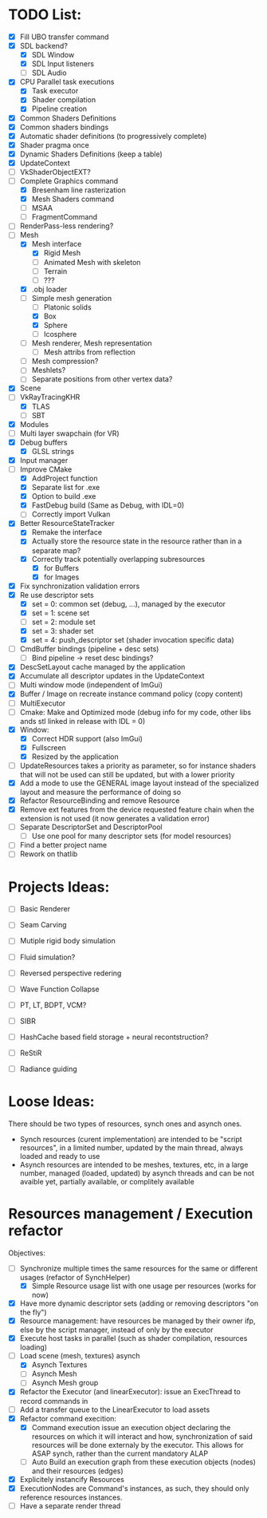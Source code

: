 # TODO List:
- [x] Fill UBO transfer command
- [x] SDL backend?
	- [x] SDL Window
	- [x] SDL Input listeners
	- [ ] SDL Audio
- [x] CPU Parallel task executions
	- [x] Task executor
	- [x] Shader compilation
	- [x] Pipeline creation
- [x] Common Shaders Definitions
- [x] Common shaders bindings
- [x] Automatic shader definitions (to progressively complete)
- [x] Shader pragma once
- [x] Dynamic Shaders Definitions (keep a table)
- [x] UpdateContext
- [ ] VkShaderObjectEXT? 
- [ ] Complete Graphics command
    - [x] Bresenham line rasterization
	- [x] Mesh Shaders command
    - [ ] MSAA
    - [ ] FragmentCommand
- [ ] RenderPass-less rendering? 
- [ ] Mesh
	- [x] Mesh interface
		- [x] Rigid Mesh
		- [ ] Animated Mesh with skeleton
		- [ ] Terrain
		- [ ] ??? 
	- [x] .obj loader
	- [ ] Simple mesh generation
		- [ ] Platonic solids
		- [x] Box
		- [x] Sphere
		- [ ] Icosphere
	- [ ] Mesh renderer, Mesh representation
		- [ ] Mesh attribs from reflection
	- [ ] Mesh compression?
	- [ ] Meshlets? 
	- [ ] Separate positions from other vertex data?
- [x] Scene
- [ ] VkRayTracingKHR
	- [x] TLAS
	- [ ] SBT
- [x] Modules
- [ ] Multi layer swapchain (for VR)
- [x] Debug buffers
	- [x] GLSL strings
- [x] Input manager
- [ ] Improve CMake
	- [x] AddProject function
	- [x] Separate list for .exe
	- [x] Option to build .exe
	- [x] FastDebug build (Same as Debug, with IDL=0)
	- [ ] Correctly import Vulkan
- [x] Better ResourceStateTracker
	- [x] Remake the interface
	- [x] Actually store the resource state in the resource rather than in a separate map?
	- [x] Correctly track potentially overlapping subresources
		- [x] for Buffers
		- [x] for Images
- [x] Fix synchronization validation errors
- [x] Re use descriptor sets
	- [x] set = 0: common set (debug, ...), managed by the executor
	- [x] set = 1: scene set
	- [ ] set = 2: module set
	- [x] set = 3: shader set
	- [x] set = 4: push_descriptor set (shader invocation specific data)
- [ ] CmdBuffer bindings (pipeline + desc sets)
	- [ ] Bind pipeline -> reset desc bindings?
- [x] DescSetLayout cache managed by the application
- [x] Accumulate all descriptor updates in the UpdateContext
- [ ] Multi window mode (independent of ImGui)
- [x] Buffer / Image on recreate instance command policy (copy content)
- [ ] MultiExecutor
- [ ] Cmake: Make and Optimized mode (debug info for my code, other libs ands stl linked in release with IDL = 0)
- [x] Window:
	- [x] Correct HDR support (also ImGui)
	- [x] Fullscreen
	- [x] Resized by the application
- [ ] UpdateResources takes a priority as parameter, so for instance shaders that will not be used can still be updated, but with a lower priority
- [x] Add a mode to use the GENERAL image layout instead of the specialized layout and measure the performance of doing so 
- [x] Refactor ResourceBinding and remove Resource 
- [x] Remove ext features from the device requested feature chain when the extension is not used (it now generates a validation error)
- [ ] Separate DescriptorSet and DescriptorPool
	- [ ] Use one pool for many descriptor sets (for model resources)

- [ ] Find a better project name
- [ ] Rework on thatlib

# Projects Ideas:
- [ ] Basic Renderer
- [ ] Seam Carving
- [ ] Mutiple rigid body simulation
- [ ] Fluid simulation? 
- [ ] Reversed perspective redering
- [ ] Wave Function Collapse
- [ ] PT, LT, BDPT, VCM?
- [ ] SIBR
- [ ] HashCache based field storage + neural recontstruction?
- [ ] ReStiR
- [ ] Radiance guiding


# Loose Ideas:
There should be two types of resources, synch ones and asynch ones.
- Synch resources (curent implementation) are intended to be "script resources", in a limited number, updated by the main thread, always loaded and ready to use
- Asynch resources are intended to be meshes, textures, etc, in a large number, managed (loaded, updated) by asynch threads and can be not avaible yet, partially available, or complitely available

# Resources management / Execution refactor
Objectives:
- [ ] Synchronize multiple times the same resources for the same or different usages (refactor of SynchHelper)
	- [x] Simple Resource usage list with one usage per resources (works for now)
- [x] Have more dynamic descriptor sets (adding or removing descriptors "on the fly")
- [x] Resource management: have resources be managed by their owner ifp, else by the script manager, instead of only by the executor
- [x] Execute host tasks in parallel (such as shader compilation, resources loading)
- [ ] Load scene (mesh, textures) asynch
	- [x] Asynch Textures
	- [ ] Asynch Mesh
	- [ ] Asynch Mesh group
- [x] Refactor the Executor (and linearExecutor): issue an ExecThread to record commands in
- [ ] Add a transfer queue to the LinearExecutor to load assets
- [x] Refactor command execition:
	- [x] Command execution issue an execution object declaring the resources on which it will interact and how, synchronization of said resources will be done externaly by the executor. This allows for ASAP synch, rather than the current mandatory ALAP
	- [ ] Auto Build an execution graph from these execution objects (nodes) and their resources (edges)
- [x] Explicitely instancify Resources
- [x] ExecutionNodes are Command's instances, as such, they should only reference resources instances. 
- [ ] Have a separate render thread